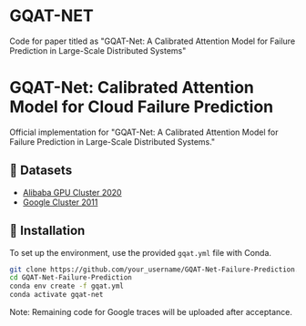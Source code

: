 # GQAT-NET

Code for paper titled as "GQAT-Net: A Calibrated Attention Model for Failure Prediction in Large-Scale Distributed Systems"

# GQAT-Net: Calibrated Attention Model for Cloud Failure Prediction

Official implementation for "GQAT-Net: A Calibrated Attention Model for Failure Prediction in Large-Scale Distributed Systems."

## 📌 Datasets

  - [Alibaba GPU Cluster 2020](https://github.com/alibaba/clusterdata/tree/master/cluster-trace-gpu-v2020)
  - [Google Cluster 2011](https://github.com/google/cluster-data)

## 🚩 Installation

To set up the environment, use the provided `gqat.yml` file with Conda.

```bash
git clone https://github.com/your_username/GQAT-Net-Failure-Prediction.git
cd GQAT-Net-Failure-Prediction
conda env create -f gqat.yml
conda activate gqat-net 
```

Note: Remaining code for Google traces will be uploaded after acceptance.
